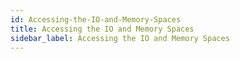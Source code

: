 ```yaml
---
id: Accessing-the-IO-and-Memory-Spaces
title: Accessing the IO and Memory Spaces
sidebar_label: Accessing the IO and Memory Spaces
---
```



#
